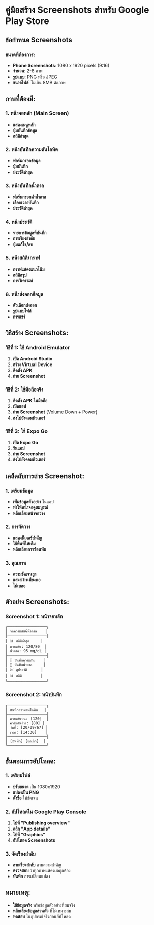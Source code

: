 # คู่มือสร้าง Screenshots สำหรับ Google Play Store

## ข้อกำหนด Screenshots

### ขนาดที่ต้องการ:
- **Phone Screenshots**: 1080 x 1920 pixels (9:16)
- **จำนวน**: 2-8 ภาพ
- **รูปแบบ**: PNG หรือ JPEG
- **ขนาดไฟล์**: ไม่เกิน 8MB ต่อภาพ

## ภาพที่ต้องมี:

### 1. หน้าจอหลัก (Main Screen)
- **แสดงเมนูหลัก**
- **ปุ่มบันทึกข้อมูล**
- **สถิติล่าสุด**

### 2. หน้าบันทึกความดันโลหิต
- **ฟอร์มกรอกข้อมูล**
- **ปุ่มบันทึก**
- **ประวัติล่าสุด**

### 3. หน้าบันทึกน้ำตาล
- **ฟอร์มกรอกค่าน้ำตาล**
- **เลือกเวลาบันทึก**
- **ประวัติล่าสุด**

### 4. หน้าประวัติ
- **รายการข้อมูลที่บันทึก**
- **การเรียงลำดับ**
- **ปุ่มแก้ไข/ลบ**

### 5. หน้าสถิติ/กราฟ
- **กราฟแสดงแนวโน้ม**
- **สถิติสรุป**
- **การวิเคราะห์**

### 6. หน้าส่งออกข้อมูล
- **ตัวเลือกส่งออก**
- **รูปแบบไฟล์**
- **การแชร์**

## วิธีสร้าง Screenshots:

### วิธีที่ 1: ใช้ Android Emulator
1. **เปิด Android Studio**
2. **สร้าง Virtual Device**
3. **ติดตั้ง APK**
4. **ถ่าย Screenshot**

### วิธีที่ 2: ใช้มือถือจริง
1. **ติดตั้ง APK ในมือถือ**
2. **เปิดแอป**
3. **ถ่าย Screenshot** (Volume Down + Power)
4. **ส่งไปยังคอมพิวเตอร์**

### วิธีที่ 3: ใช้ Expo Go
1. **เปิด Expo Go**
2. **รันแอป**
3. **ถ่าย Screenshot**
4. **ส่งไปยังคอมพิวเตอร์**

## เคล็ดลับการถ่าย Screenshot:

### 1. เตรียมข้อมูล
- **เพิ่มข้อมูลตัวอย่าง** ในแอป
- **ทำให้หน้าจอดูสมบูรณ์**
- **หลีกเลี่ยงหน้าจอว่าง**

### 2. การจัดวาง
- **แสดงฟีเจอร์สำคัญ**
- **ใช้พื้นที่ให้เต็ม**
- **หลีกเลี่ยงการซ้อนทับ**

### 3. คุณภาพ
- **ความชัดเจนสูง**
- **แสงสว่างเพียงพอ**
- **ไม่เบลอ**

## ตัวอย่าง Screenshots:

### Screenshot 1: หน้าจอหลัก
```
┌─────────────────┐
│ จดความดัน&น้ำตาล    │
├─────────────────┤
│ 📊 สถิติล่าสุด     │
│ ความดัน: 120/80  │
│ น้ำตาล: 95 mg/dL │
├─────────────────┤
│ 📝 บันทึกความดัน    │
│ 📝 บันทึกน้ำตาล     │
│ 📈 ดูประวัติ      │
│ 📊 สถิติ        │
└─────────────────┘
```

### Screenshot 2: หน้าบันทึก
```
┌─────────────────┐
│ บันทึกความดันโลหิต   │
├─────────────────┤
│ ความดันบน: [120]  │
│ ความดันล่าง: [80] │
│ วันที่: [20/09/67] │
│ เวลา: [14:30]    │
├─────────────────┤
│ [บันทึก] [ยกเลิก]  │
└─────────────────┘
```

## ขั้นตอนการอัปโหลด:

### 1. เตรียมไฟล์
- **ปรับขนาด** เป็น 1080x1920
- **แปลงเป็น PNG**
- **ตั้งชื่อ** ให้ชัดเจน

### 2. อัปโหลดใน Google Play Console
1. **ไปที่ "Publishing overview"**
2. **คลิก "App details"**
3. **ไปที่ "Graphics"**
4. **อัปโหลด Screenshots**

### 3. จัดเรียงลำดับ
- **ลากเรียงลำดับ** ตามความสำคัญ
- **ตรวจสอบ** ว่าทุกภาพแสดงผลถูกต้อง
- **บันทึก** การเปลี่ยนแปลง

## หมายเหตุ:
- **ใช้ข้อมูลจริง** หรือข้อมูลตัวอย่างที่สมจริง
- **หลีกเลี่ยงข้อมูลส่วนตัว** ที่ไม่เหมาะสม
- **ทดสอบ** ในอุปกรณ์จริงก่อนอัปโหลด

